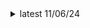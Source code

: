 <details><summary>latest 11/06/24</summary><p>

First released MonsterSpawnAlert

Call "MonsterSpawnAlert" in your squadmaker's "AngelScript Function Name" to make a monster target to a random player

---

</p></details>
